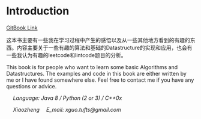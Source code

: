 # Introduction

[GitBook Link](https://willguo.gitbook.io/willguo-algo/)

这本书主要有一些我在学习过程中产生的感悟以及从一些其他地方看到的有趣的东西。内容主要关于一些有趣的算法和基础的Datastructure的实现和应用，也会有一些我认为有趣的leetcode和lintcode题目的分析。

This book is for people who want to learn some basic Algorithms and Datastructures. The examples and code in this book are either written by me or I have found somewhere else. Feel free to contact me if you have any questions or advice.

  _Language: Java 8 / Python \(2 or 3\) / C++0x_

  _Xiaozheng_  _E\_mail: xguo.tufts@gmail.com_

